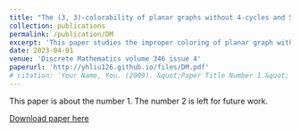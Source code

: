 ```yaml
---
title: "The (3, 3)-colorability of planar graphs without 4-cycles and 5-cycles"
collection: publications
permalink: /publication/DM
excerpt: 'This paper studies the improper coloring of planar graph without 4-cycles and 5-cycles and reduces the gap of 2-coloring. The problem is a variant of famous Steinberg’s conjecture.'
date: 2023-04-01
venue: 'Discrete Mathematics volume 346 issue 4'
paperurl: 'http://yhliu126.github.io/files/DM.pdf'
# citation: 'Your Name, You. (2009). &quot;Paper Title Number 1.&quot; <i>Journal 1</i>. 1(1).'
---
```

This paper is about the number 1. The number 2 is left for future work.

[Download paper here](http://yhliu126.github.io/files/DM.pdf)

<!-- Recommended citation: Your Name, You. (2009). "Paper Title Number 1." <i>Journal 1</i>. 1(1). -->